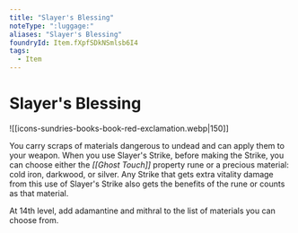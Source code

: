 ```yaml
---
title: "Slayer's Blessing"
noteType: ":luggage:"
aliases: "Slayer's Blessing"
foundryId: Item.fXpfSDkNSmlsb6I4
tags:
  - Item
---
```


# Slayer's Blessing
![[icons-sundries-books-book-red-exclamation.webp|150]]

You carry scraps of materials dangerous to undead and can apply them to your weapon. When you use Slayer's Strike, before making the Strike, you can choose either the _[[Ghost Touch]]_ property rune or a precious material: cold iron, darkwood, or silver. Any Strike that gets extra vitality damage from this use of Slayer's Strike also gets the benefits of the rune or counts as that material.

At 14th level, add adamantine and mithral to the list of materials you can choose from.
